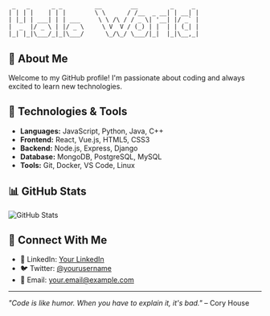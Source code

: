 # 

```
 _   _      _ _         __        __         _     _ 
| | | |    | | |        \ \      / /__  _ __| | __| |
| |_| | ___| | | ___     \ \ /\ / / _ \| '__| |/ _` |
|  _  |/ _ \ | |/ _ \     \ V  V / (_) | |  | | (_| |
|_| |_|\___/_|_|\___/      \_/\_/ \___/|_|  |_|\__,_|
```

## 👋 About Me

Welcome to my GitHub profile! I'm passionate about coding and always excited to learn new technologies.

## 🚀 Technologies & Tools

- **Languages:** JavaScript, Python, Java, C++
- **Frontend:** React, Vue.js, HTML5, CSS3
- **Backend:** Node.js, Express, Django
- **Database:** MongoDB, PostgreSQL, MySQL
- **Tools:** Git, Docker, VS Code, Linux

## 📊 GitHub Stats

![GitHub Stats](https://github-readme-stats.vercel.app/api?username=yourusername&show_icons=true&theme=dark)

## 🔗 Connect With Me

- 💼 LinkedIn: [Your LinkedIn](https://linkedin.com/in/yourprofile)
- 🐦 Twitter: [@yourusername](https://twitter.com/yourusername)
- 📧 Email: your.email@example.com

---

*"Code is like humor. When you have to explain it, it's bad."* – Cory House
